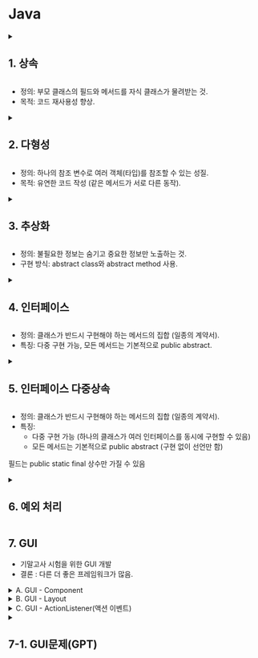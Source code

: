 # Java

<details>
<summary><h2>1. 상속</summary>
  
```java
  class Animal {
    void sound() {
        System.out.println("Animal sound");
    }
}

class Dog extends Animal {
    void sound() {
        System.out.println("Bark");
    }
}

class Cat extends Animal {
    void sound() {
        System.out.println("Meow");
    }
}

public class Main {
    public static void main(String[] args) {
        Dog d = new Dog();
        Cat c = new Cat();

        d.sound(); // 출력: Bark
        c.sound(); // 출력: Meow
    }
}
```
</details>

* 정의: 부모 클래스의 필드와 메서드를 자식 클래스가 물려받는 것.
* 목적: 코드 재사용성 향상.
<details>
<summary><h2>2. 다형성</summary>
  
```java
class Animal {
    void sound() {
        System.out.println("Animal sound");
    }
    void 
}

class Dog extends Animal {
    void sound() {
        System.out.println("Bark");
    }
}

class Cat extends Animal {
    void sound() {
        System.out.println("Meow");
    }
}

public class Main {
    public static void main(String[] args) {
    //다형성
        Animal a1 = new Dog();  // 업캐스팅
        Animal a2 = new Cat();
        
        a1.sound(); // 출력: Bark
        a2.sound(); // 출력: Meow
    }
}
```
</details>

* 정의: 하나의 참조 변수로 여러 객체(타입)를 참조할 수 있는 성질.
* 목적: 유연한 코드 작성 (같은 메서드가 서로 다른 동작).


<details>
<summary><h2>3. 추상화</summary>

 ```java
abstract class Animal {
    abstract void sound(); // 반드시 자식이 오버라이드해야 함

    void breathe() {
        System.out.println("Breathing...");
    }
}

class Dog extends Animal {
    void sound() {
        System.out.println("Bark");
    }
}

class Cat extends Animal {
    void sound() {
        System.out.println("Meow");
    }
}

public class Main {
    public static void main(String[] args) {
        Animal a1 = new Dog();
        Animal a2 = new Cat();

        a1.sound();   // Bark
        a2.sound();   // Meow
        a1.breathe(); // Breathing...
    }
}
```

</details>

* 정의: 불필요한 정보는 숨기고 중요한 정보만 노출하는 것.
* 구현 방식: abstract class와 abstract method 사용.

<details>
<summary><h2>4. 인터페이스</summary>

```java
package Study;


//Animal 인터페이스
interface Animal {
 void eat();
 void sleep();
 void makeSound();
}

//Dog 클래스
class Dog implements Animal {
 public void eat() {
     System.out.println("개 eat");
 }

 public void sleep() {
     System.out.println("개 sleep");
 }

 public void makeSound() {
     System.out.println("개 sound");
 }
}

//Cat 클래스
class Cat implements Animal {
 public void eat() {
     System.out.println("고양이 eat");
 }

 public void sleep() {
     System.out.println("고양이 sleep");
 }

 public void makeSound() {
     System.out.println("고양이 sound");
 }
}

//메인 클래스
public class InterfaceTest1 {
 public static void main(String[] args) {
     Animal dog = new Dog();
     Animal cat = new Cat();

//     dog.makeSound();  // 개 sound
//     cat.makeSound();  // 고양이 sound
     animalMakeSound(dog);
     animalMakeSound(cat);
 }
 public static void animalMakeSound(Animal animal) {
	 animal.makeSound();
 }  
}


```
</details>

* 정의: 클래스가 반드시 구현해야 하는 메서드의 집합 (일종의 계약서).
* 특징: 다중 구현 가능, 모든 메서드는 기본적으로 public abstract.

<details>
<summary><h2>5. 인터페이스 다중상속</summary>
  
```java
package Study;


//Animal 인터페이스
interface Animal {
 void eat();
 void sleep();
 void makeSound();
}

interface Flying{
	void flying();

}

//Dog 클래스
class Dog implements Animal {
 public void eat() {
     System.out.println("개 eat");
 }

 public void sleep() {
     System.out.println("개 sleep");
 }

 public void makeSound() {
     System.out.println("개 sound");
 }
}

//Cat 클래스
class Cat implements Animal {
 public void eat() {
     System.out.println("박쥐 eat");
 }

 public void sleep() {
     System.out.println("박쥐 sleep");
 }

 public void makeSound() {
     System.out.println("박쥐 sound");
 }
 public void flying(){
			System.out.println("박쥐는 난다")	 
	}
}

class Bat implements Animal, Flying{
	public void eat() {
	     System.out.println("고양이 eat");
	 }
	
	 public void sleep() {
	     System.out.println("고양이 sleep");
	 }
	
	 public void makeSound() {
	     System.out.println("고양이 sound");
	 }
}

//메인 클래스
public class InterfaceTest1 {
 public static void main(String[] args) {
     Animal dog = new Dog();
     Animal cat = new Cat();

//     dog.makeSound();  // 개 sound
//     cat.makeSound();  // 고양이 sound
     animalMakeSound(dog);
     animalMakeSound(cat);
 }
 public static void animalMakeSound(Animal animal) {
	 animal.makeSound();
 }  
}
```
</details>

* 정의: 클래스가 반드시 구현해야 하는 메서드의 집합 (일종의 계약서).
* 특징:
  * 다중 구현 가능 (하나의 클래스가 여러 인터페이스를 동시에 구현할 수 있음)
  * 모든 메서드는 기본적으로 public abstract (구현 없이 선언만 함)

필드는 public static final 상수만 가질 수 있음

<details>
<summary><h2>6. 예외 처리</summary>

```java
public class Main {
    public static void main(String[] args) {
        try {
            int num = 10 / 0; // 0으로 나누면 예외 발생
        } catch (ArithmeticException e) {
            System.out.println("0으로 나눌 수 없습니다.");
        }
    }
}

```
</details>

## 7. GUI
* 기말고사 시험을 위한 GUI 개발
* 결론 : 다른 더 좋은 프레임워크가 많음.
<details>
<summary>A. GUI - Component</summary>

```java
JLabel jl = new JLabel("텍스트");
JLabel jl = new JLabel(new ImageIcon("이미지.jpg"))
//텍스트, 이미지, JLabel.CENTER

JButton jb = new JButton("버튼");
JButton jb = new JButton(new ImageIcon("이미지.jpg"));
//텍스트, 이미지

JRadioButton jr = new JRadioButton("라디오 버튼");//그룹내 하나만 선택 가능
//텍스트, 활성상태:true

JTextField jtf = new JTextField();//한줄 텍스트 입력
//텍스트, 열수(글자 수)

JPanel jp = new JPanel();//다른 컴포넌트를 묶는 패널
//JPanel(new BorderLayout())레이아웃 지정

JFrame jf = new JFrame();//전체 위도우(창)
//텍스트
```
</details>




<details>
<summary>B. GUI - Layout</summary>

```java
Container ct = getContentPane();
```

#### BorderLayout
```java
ct.setLayout(new BorderLayout());
ct.add(Component, BorderLayout.NORTH); // SOUTH, EAST, WEST, CENTER
```

#### FlowLayout
```java
ct.setLayout(new FlowLayout()); // FlowLayout(int align, int hgap, int vgap); 정렬 방식: LEFT, CENTER, RIGHT, 간격 조정: gap
ct.add(Component);
```

#### GridLayout
```java
ct.setLayout(new GridLayout(2,3)); // GridLayout(int rows, int cols, int hgap, int wgap); 행, 열, 간격 조정
ct.add(Component);
```
</details>

<details>
<summary>C. GUI - ActionListener(액션 이벤트)</summary>
  
```java
jButton jb = new JButton("버튼");
```
#### ActionEvent
```java
  jb.addActionListener(this);
}
public void actionPerformed(ActionEvent a){
  jtf.setText(a.getActionCommand());//Component 텍스트 추출
  jl.setText("텍스트");

  jl.setIcon(ImageIcon);
}
```
</details>


<details>
<summary><h2>7-1. GUI문제(GPT)</summary>
<details>
<summary>메모장</summary>
💻 문제: "간단한 메모장 탭 앱 만들기"
설명
JTabbedPane을 사용하여 여러 개의 메모장을 탭으로 전환할 수 있는 GUI 프로그램을 만들어보세요. 각 탭은 독립적인 텍스트 영역(TextArea)을 가지고 있어야 하며, 사용자가 탭을 바꾸면 그 탭의 메모 내용을 볼 수 있어야 합니다.

 
-Window11과 비슷하게 제작.
	
</details>


<details>
<summary>계산기</summary>
💻 문제: "계산기 탭 앱 만들기"
설명
이번엔 탭마다 다른 기능을 하는 다기능 계산기 GUI를 만들어볼 거야. 각 탭마다 다른 계산 기능을 수행하도록 구성해보자.

 
-계산기는 실제 계산은 되지 않음., BMI는 계산 가능.
	
</details>


<details>
<summary>To-Do List</summary>
💻 문제 1: "할 일 목록 앱 (To-Do List)"
상단에 JTextField로 할 일을 입력하고 [추가] 버튼을 누르면 아래 리스트에 항목 추가
추가된 항목은 JList나 DefaultListModel로 표시
항목을 선택하고 [삭제] 버튼을 누르면 삭제됨
</details>
	
</details>


